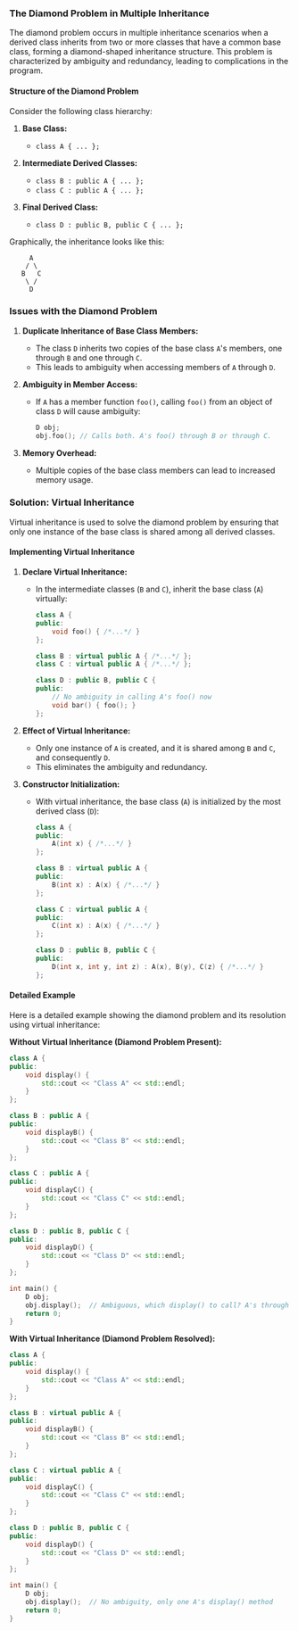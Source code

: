 ### The Diamond Problem in Multiple Inheritance

The diamond problem occurs in multiple inheritance scenarios when a derived class inherits from two or more classes that have a common base class, forming a diamond-shaped inheritance structure. This problem is characterized by ambiguity and redundancy, leading to complications in the program.

#### Structure of the Diamond Problem

Consider the following class hierarchy:

1. **Base Class:**

   - `class A { ... };`

2. **Intermediate Derived Classes:**

   - `class B : public A { ... };`
   - `class C : public A { ... };`

3. **Final Derived Class:**
   - `class D : public B, public C { ... };`

Graphically, the inheritance looks like this:

```
     A
    / \
   B   C
    \ /
     D
```

### Issues with the Diamond Problem

1. **Duplicate Inheritance of Base Class Members:**

   - The class `D` inherits two copies of the base class `A`'s members, one through `B` and one through `C`.
   - This leads to ambiguity when accessing members of `A` through `D`.

2. **Ambiguity in Member Access:**

   - If `A` has a member function `foo()`, calling `foo()` from an object of class `D` will cause ambiguity:
     ```cpp
     D obj;
     obj.foo(); // Calls both. A's foo() through B or through C.
     ```

3. **Memory Overhead:**
   - Multiple copies of the base class members can lead to increased memory usage.

### Solution: Virtual Inheritance

Virtual inheritance is used to solve the diamond problem by ensuring that only one instance of the base class is shared among all derived classes.

#### Implementing Virtual Inheritance

1. **Declare Virtual Inheritance:**

   - In the intermediate classes (`B` and `C`), inherit the base class (`A`) virtually:

     ```cpp
     class A {
     public:
         void foo() { /*...*/ }
     };

     class B : virtual public A { /*...*/ };
     class C : virtual public A { /*...*/ };

     class D : public B, public C {
     public:
         // No ambiguity in calling A's foo() now
         void bar() { foo(); }
     };
     ```

2. **Effect of Virtual Inheritance:**

   - Only one instance of `A` is created, and it is shared among `B` and `C`, and consequently `D`.
   - This eliminates the ambiguity and redundancy.

3. **Constructor Initialization:**

   - With virtual inheritance, the base class (`A`) is initialized by the most derived class (`D`):

     ```cpp
     class A {
     public:
         A(int x) { /*...*/ }
     };

     class B : virtual public A {
     public:
         B(int x) : A(x) { /*...*/ }
     };

     class C : virtual public A {
     public:
         C(int x) : A(x) { /*...*/ }
     };

     class D : public B, public C {
     public:
         D(int x, int y, int z) : A(x), B(y), C(z) { /*...*/ }
     };
     ```

#### Detailed Example

Here is a detailed example showing the diamond problem and its resolution using virtual inheritance:

**Without Virtual Inheritance (Diamond Problem Present):**

```cpp
class A {
public:
    void display() {
        std::cout << "Class A" << std::endl;
    }
};

class B : public A {
public:
    void displayB() {
        std::cout << "Class B" << std::endl;
    }
};

class C : public A {
public:
    void displayC() {
        std::cout << "Class C" << std::endl;
    }
};

class D : public B, public C {
public:
    void displayD() {
        std::cout << "Class D" << std::endl;
    }
};

int main() {
    D obj;
    obj.display();  // Ambiguous, which display() to call? A's through B or A's through C?
    return 0;
}
```

**With Virtual Inheritance (Diamond Problem Resolved):**

```cpp
class A {
public:
    void display() {
        std::cout << "Class A" << std::endl;
    }
};

class B : virtual public A {
public:
    void displayB() {
        std::cout << "Class B" << std::endl;
    }
};

class C : virtual public A {
public:
    void displayC() {
        std::cout << "Class C" << std::endl;
    }
};

class D : public B, public C {
public:
    void displayD() {
        std::cout << "Class D" << std::endl;
    }
};

int main() {
    D obj;
    obj.display();  // No ambiguity, only one A's display() method
    return 0;
}
```
